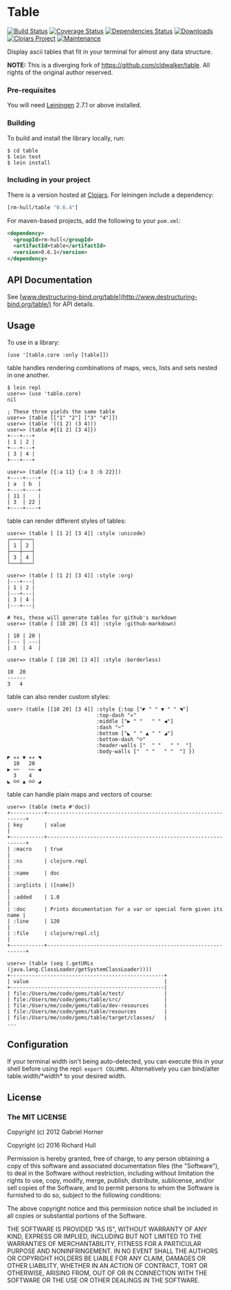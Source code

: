 # Table
[![Build Status](https://travis-ci.org/rm-hull/table.svg?branch=master)](http://travis-ci.org/rm-hull/table)
[![Coverage Status](https://coveralls.io/repos/rm-hull/table/badge.svg?branch=master)](https://coveralls.io/r/rm-hull/table?branch=master)
[![Dependencies Status](https://jarkeeper.com/rm-hull/table/status.svg)](https://jarkeeper.com/rm-hull/table)
[![Downloads](https://jarkeeper.com/rm-hull/table/downloads.svg)](https://jarkeeper.com/rm-hull/table)
[![Clojars Project](https://img.shields.io/clojars/v/rm-hull/table.svg)](https://clojars.org/rm-hull/table)
[![Maintenance](https://img.shields.io/maintenance/yes/2016.svg?maxAge=2592000)]()

Display ascii tables that fit in your terminal for almost any data
structure.

**NOTE:** This is a diverging fork of https://github.com/cldwalker/table.
All rights of the original author reserved.

### Pre-requisites

You will need [Leiningen](https://github.com/technomancy/leiningen) 2.7.1 or above installed.

### Building

To build and install the library locally, run:

    $ cd table
    $ lein test
    $ lein install

### Including in your project

There is a version hosted at [Clojars](https://clojars.org/rm-hull/table).
For leiningen include a dependency:

```clojure
[rm-hull/table "0.6.4"]
```

For maven-based projects, add the following to your `pom.xml`:

```xml
<dependency>
  <groupId>rm-hull</groupId>
  <artifactId>table</artifactId>
  <version>0.6.1</version>
</dependency>
```

## API Documentation

See [www.destructuring-bind.org/table](http://www.destructuring-bind.org/table/) for API details.

## Usage

To use in a library:

    (use '[table.core :only [table]])

table handles rendering combinations of maps, vecs, lists and sets nested
in one another.

    $ lein repl
    user=> (use 'table.core)
    nil

    ; These three yields the same table
    user=> (table [["1" "2"] ["3" "4"]])
    user=> (table '((1 2) (3 4)))
    user=> (table #{[1 2] [3 4]})
    +---+---+
    | 1 | 2 |
    +---+---+
    | 3 | 4 |
    +---+---+

    user=> (table [{:a 11} {:a 3 :b 22}])
    +----+----+
    | a  | b  |
    +----+----+
    | 11 |    |
    | 3  | 22 |
    +----+----+

table can render different styles of tables:

    user=> (table [ [1 2] [3 4]] :style :unicode)
    ┌───┬───┐
    │ 1 │ 2 │
    ├───┼───┤
    │ 3 ╎ 4 │
    └───┴───┘

    user=> (table [ [1 2] [3 4]] :style :org)
    |---+---|
    | 1 | 2 |
    |---+---|
    | 3 | 4 |
    |---+---|

    # Yes, these will generate tables for github's markdown
    user=> (table [ [10 20] [3 4]] :style :github-markdown)

    | 10 | 20 |
    |--- | ---|
    | 3  | 4  |

    user=> (table [ [10 20] [3 4]] :style :borderless)

    10  20
    ------
    3   4

table can also render custom styles:

    user> (table [[10 20] [3 4]] :style {:top ["◤ " " ▼ " " ◥"]
                                 :top-dash "✈︎"
                                 :middle ["▶︎ " "   " " ◀︎"]
                                 :dash "✂︎"
                                 :bottom ["◣ " " ▲ " " ◢"]
                                 :bottom-dash "☺︎"
                                 :header-walls ["  " "   " "  "]
                                 :body-walls ["  " "   " "  "] })
    ◤ ✈︎✈︎ ▼ ✈︎✈︎ ◥
      10   20
    ▶︎ ✂︎✂︎   ✂︎✂︎ ◀︎
      3    4
    ◣ ☺︎☺︎ ▲ ☺︎☺︎ ◢

table can handle plain maps and vectors of course:

    user=> (table (meta #'doc))
    +-----------+---------------------------------------------------------------+
    | key       | value                                                         |
    +-----------+---------------------------------------------------------------+
    | :macro    | true                                                          |
    | :ns       | clojure.repl                                                  |
    | :name     | doc                                                           |
    | :arglists | ([name])                                                      |
    | :added    | 1.0                                                           |
    | :doc      | Prints documentation for a var or special form given its name |
    | :line     | 120                                                           |
    | :file     | clojure/repl.clj                                              |
    +-----------+---------------------------------------------------------------+

    user=> (table (seq (.getURLs (java.lang.ClassLoader/getSystemClassLoader))))
    +--------------------------------------------------+
    | value                                            |
    +--------------------------------------------------|
    | file:/Users/me/code/gems/table/test/             |
    | file:/Users/me/code/gems/table/src/              |
    | file:/Users/me/code/gems/table/dev-resources     |
    | file:/Users/me/code/gems/table/resources         |
    | file:/Users/me/code/gems/table/target/classes/   |
    ...

## Configuration

If your terminal width isn't being auto-detected, you can execute this in
your shell before using the repl: `export COLUMNS`. Alternatively you can
bind/alter table.width/\*width\* to your desired width.

## License

### The MIT LICENSE

Copyright (c) 2012 Gabriel Horner

Copyright (c) 2016 Richard Hull

Permission is hereby granted, free of charge, to any person obtaining
a copy of this software and associated documentation files (the
"Software"), to deal in the Software without restriction, including
without limitation the rights to use, copy, modify, merge, publish,
distribute, sublicense, and/or sell copies of the Software, and to
permit persons to whom the Software is furnished to do so, subject to
the following conditions:

The above copyright notice and this permission notice shall be
included in all copies or substantial portions of the Software.

THE SOFTWARE IS PROVIDED "AS IS", WITHOUT WARRANTY OF ANY KIND,
EXPRESS OR IMPLIED, INCLUDING BUT NOT LIMITED TO THE WARRANTIES OF
MERCHANTABILITY, FITNESS FOR A PARTICULAR PURPOSE AND
NONINFRINGEMENT. IN NO EVENT SHALL THE AUTHORS OR COPYRIGHT HOLDERS BE
LIABLE FOR ANY CLAIM, DAMAGES OR OTHER LIABILITY, WHETHER IN AN ACTION
OF CONTRACT, TORT OR OTHERWISE, ARISING FROM, OUT OF OR IN CONNECTION
WITH THE SOFTWARE OR THE USE OR OTHER DEALINGS IN THE SOFTWARE.
